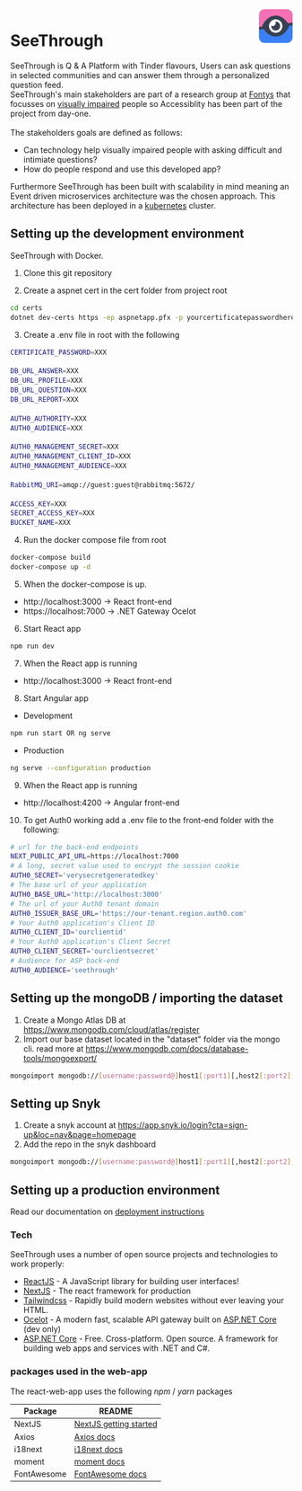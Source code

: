 
<img src="https://github.com/Ruitjes/blind-date/blob/main/assets/logo.png" alt="SeeThrough Logo" title="SeeThrough" align="right" height="60" />

# SeeThrough

SeeThrough is Q & A Platform with Tinder flavours,
Users can ask questions in selected communities and can answer them through a personalized question feed.<br/>
SeeThrough's main stakeholders are part of a research group at [Fontys](https://fontys.nl/) that focusses on [visually impaired](https://en.wikipedia.org/wiki/Visual_impairment) people so Accessiblity has been part of the project from day-one.<br/><br/>
The stakeholders goals are defined as follows:

- Can technology help visually impaired people with asking difficult and intimiate questions?
- How do people respond and use this developed app?

Furthermore SeeThrough has been built with scalability in mind meaning an Event driven microservices architecture was the chosen approach.
This architecture has been deployed in a [kubernetes](https://kubernetes.io/) cluster.

## Setting up the development environment

SeeThrough with Docker.

1. Clone this git repository

2. Create a aspnet cert in the cert folder
   from project root

```bash
cd certs
dotnet dev-certs https -ep aspnetapp.pfx -p yourcertificatepasswordhere
```

3. Create a .env file in root with the following

```bash
CERTIFICATE_PASSWORD=XXX

DB_URL_ANSWER=XXX
DB_URL_PROFILE=XXX
DB_URL_QUESTION=XXX
DB_URL_REPORT=XXX

AUTH0_AUTHORITY=XXX
AUTH0_AUDIENCE=XXX

AUTH0_MANAGEMENT_SECRET=XXX
AUTH0_MANAGEMENT_CLIENT_ID=XXX
AUTH0_MANAGEMENT_AUDIENCE=XXX

RabbitMQ_URI=amqp://guest:guest@rabbitmq:5672/

ACCESS_KEY=XXX
SECRET_ACCESS_KEY=XXX
BUCKET_NAME=XXX

```

4. Run the docker compose file from root

```bash
docker-compose build
docker-compose up -d
```

5. When the docker-compose is up.

-   http://localhost:3000 -> React front-end
-   https://localhost:7000 -> .NET Gateway Ocelot

6. Start React app
```bash
npm run dev
```

7. When the React app is running

-   http://localhost:3000 -> React front-end

8. Start Angular app
- Development
```bash
npm run start OR ng serve
```

- Production
```bash
ng serve --configuration production
```

9. When the React app is running

-   http://localhost:4200 -> Angular front-end

10. To get Auth0 working add a .env file to the front-end folder with the following:

```bash
# url for the back-end endpoints
NEXT_PUBLIC_API_URL=https://localhost:7000
# A long, secret value used to encrypt the session cookie
AUTH0_SECRET='verysecretgeneratedkey'
# The base url of your application
AUTH0_BASE_URL='http://localhost:3000'
# The url of your Auth0 tenant domain
AUTH0_ISSUER_BASE_URL='https://our-tenant.region.auth0.com'
# Your Auth0 application's Client ID
AUTH0_CLIENT_ID='ourclientid'
# Your Auth0 application's Client Secret
AUTH0_CLIENT_SECRET='ourclientsecret'
# Audience for ASP back-end
AUTH0_AUDIENCE='seethrough'
```

## Setting up the mongoDB / importing the dataset

1. Create a Mongo Atlas DB at https://www.mongodb.com/cloud/atlas/register
2. Import our base dataset located in the "dataset" folder via the mongo cli. read more at [https://www.mongodb.com/docs/database-tools/mongoexport/ ](https://www.mongodb.com/docs/database-tools/mongoimport/)

```bash
mongoimport mongodb://[username:password@]host1[:port1][,host2[:port2],...[,hostN[:portN]]][/[database][?options]]
```

## Setting up Snyk

1. Create a snyk account at https://app.snyk.io/login?cta=sign-up&loc=nav&page=homepage
2. Add the repo in the snyk dashboard

```bash
mongoimport mongodb://[username:password@]host1[:port1][,host2[:port2],...[,hostN[:portN]]][/[database][?options]]
```

## Setting up a production environment

Read our documentation on [deployment instructions](https://github.com/Ruitjes/blind-date/blob/main/assets/Deployment_Instructions.pdf) 

### Tech

SeeThrough uses a number of open source projects and technologies to work properly:

* [ReactJS] - A JavaScript library for building user interfaces!
* [NextJS] - The react framework for production
* [Tailwindcss] - Rapidly build modern websites without ever leaving your HTML.
* [Ocelot] - A modern fast, scalable API gateway built on [ASP.NET Core] (dev only)
* [ASP.NET Core] - Free. Cross-platform. Open source. A framework for building web apps and services with .NET and C#.

### packages used in the web-app

The react-web-app uses the following *npm* / *yarn* packages

| Package | README |
| ------ | ------ |
| NextJS | [NextJS getting started][NextJSDoc] |
| Axios | [Axios docs][AxiosDoc]|
| i18next | [i18next docs][I18Doc]|
| moment | [moment docs][MomentDoc]|
| FontAwesome | [FontAwesome docs][FontawesomeDoc]|

[//]: # (These are reference links used in the body of this note and get stripped out when the markdown processor does its job. There is no need to format nicely because it shouldn't be seen. Thanks SO - http://stackoverflow.com/questions/4823468/store-comments-in-markdown-syntax)

   [ASP.NET Core]: <https://docs.microsoft.com/en-us/aspnet/core/?view=aspnetcore-3.1>
   [ReactJS]: <https://reactjs.org/>
   [NextJS]: <https://nextjs.org/>
   [React-Bootstrap]: <https://react-bootstrap.github.io/>
   [Ocelot]: <https://threemammals.com/ocelot>
   [localhost]: <http://localhost:3000>
   [Tailwindcss]: <https://tailwindcss.com/>

   [NextJSDoc]: <https://nextjs.org/docs/getting-started>
   [AxiosDoc]: <https://github.com/axios/axios/blob/master/README.md>
   [I18Doc]: <https://www.i18next.com/>
   [MomentDoc]: <https://momentjs.com/>
   [FontawesomeDoc]: <https://fontawesome.com/>